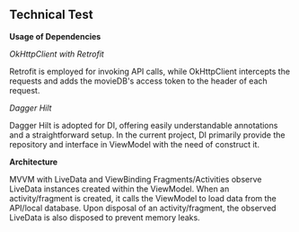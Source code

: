 ## Technical Test

**Usage of Dependencies**

*OkHttpClient with Retrofit*

Retrofit is employed for invoking API calls, while OkHttpClient intercepts the requests and adds the movieDB's access token to the header of each request.

*Dagger Hilt*

Dagger Hilt is adopted for DI, offering easily understandable annotations and a straightforward setup. In the current project, DI primarily provide the repository and interface in ViewModel with the need of construct it.

**Architecture**

MVVM with LiveData and ViewBinding
Fragments/Activities observe LiveData instances created within the ViewModel. When an activity/fragment is created, it calls the ViewModel to load data from the API/local database. Upon disposal of an activity/fragment, the observed LiveData is also disposed to prevent memory leaks.
